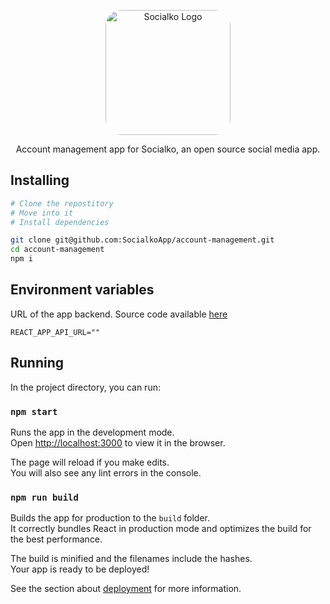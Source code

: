 <p align="center">
  <a href="http://aikenahac.com/" target="_blank"><img src="https://cdn.aikenahac.com/socialko-assets/logo.svg" style="border-radius: 25px" width="200" alt="Socialko Logo" /></a>
</p>

<p align="center">Account management app for Socialko, an open source social media app.</p>

## Installing

```sh
# Clone the repostitory
# Move into it
# Install dependencies

git clone git@github.com:SocialkoApp/account-management.git
cd account-management
npm i
```

## Environment variables

URL of the app backend. Source code available [here](https://github.com/SocialkoApp/backend/)

```
REACT_APP_API_URL=""
```

## Running

In the project directory, you can run:

### `npm start`

Runs the app in the development mode.\
Open [http://localhost:3000](http://localhost:3000) to view it in the browser.

The page will reload if you make edits.\
You will also see any lint errors in the console.

### `npm run build`

Builds the app for production to the `build` folder.\
It correctly bundles React in production mode and optimizes the build for the best performance.

The build is minified and the filenames include the hashes.\
Your app is ready to be deployed!

See the section about [deployment](https://facebook.github.io/create-react-app/docs/deployment) for more information.
